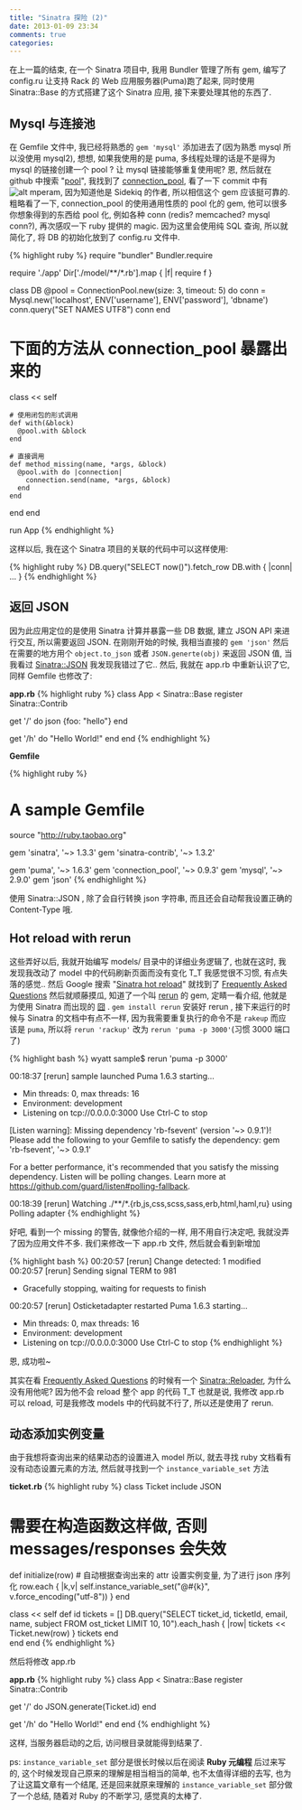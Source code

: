 ```yaml
---
title: "Sinatra 探险 (2)"
date: 2013-01-09 23:34
comments: true
categories: 
---
```

在上一篇的结束, 在一个 Sinatra 项目中, 我用 Bundler 管理了所有 gem, 编写了 config.ru 让支持 Rack 的 Web 应用服务器(Puma)跑了起来, 同时使用 Sinatra::Base 的方式搭建了这个 Sinatra 应用, 接下来要处理其他的东西了.

## Mysql 与连接池
在 Gemfile 文件中, 我已经将熟悉的 `gem 'mysql'` 添加进去了(因为熟悉 mysql 所以没使用 mysql2), 想想, 如果我使用的是 puma, 多线程处理的话是不是得为 mysql 的链接创建一个 pool ? 让 mysql 链接能够重复使用呢? 恩, 然后就在 github 中搜索 "[pool](https://github.com/search?q=pool&p=1&ref=searchbar&type=Repositories&l=Ruby)", 我找到了 [connection_pool](https://github.com/mperham/connection_pool), 看了一下 commit 中有 ![alt mperam](https://secure.gravatar.com/avatar/af54a0871600db7fbdbb5c558a6e29a3?s=40), 因为知道他是 Sidekiq 的作者, 所以相信这个 gem 应该挺可靠的. 粗略看了一下, connection_pool 的使用通用性质的 pool 化的 gem, 他可以很多你想象得到的东西给 pool 化, 例如各种 conn (redis? memcached? mysql conn?), 再次感叹一下 ruby 提供的 magic. 因为这里会使用纯 SQL 查询, 所以就简化了, 将 DB 的初始化放到了 config.ru 文件中.

{% highlight ruby %}
require "bundler"
Bundler.require

require './app'
Dir['./model/**/*.rb'].map { |f| require f }

class DB
  @pool = ConnectionPool.new(size: 3, timeout: 5) do
    conn = Mysql.new('localhost', ENV['username'], ENV['password'], 'dbname') 
    conn.query("SET NAMES UTF8")
    conn
  end

  # 下面的方法从 connection_pool 暴露出来的
  class << self

    # 使用闭包的形式调用
    def with(&block)
      @pool.with &block
    end

    # 直接调用
    def method_missing(name, *args, &block)
      @pool.with do |connection|
        connection.send(name, *args, &block)
      end
    end

  end
end

run App
{% endhighlight %}


这样以后, 我在这个 Sinatra 项目的关联的代码中可以这样使用:

{% highlight ruby %}
DB.query("SELECT now()").fetch_row
DB.with { |conn| … }
{% endhighlight %}


## 返回 JSON
因为此应用定位的是使用 Sinatra 计算并暴露一些 DB 数据, 建立 JSON API 来进行交互, 所以需要返回 JSON. 在刚刚开始的时候, 我相当直接的 `gem 'json'` 然后在需要的地方用个 `object.to_json` 或者 `JSON.generte(obj)` 来返回 JSON 值, 当我看过 [Sinatra::JSON](http://www.sinatrarb.com/contrib/json.html) 我发现我错过了它.. 然后, 我就在 app.rb 中重新认识了它, 同样 Gemfile 也修改了:

**app.rb**
{% highlight ruby %}
class App < Sinatra::Base
  register Sinatra::Contrib

  get '/' do
  	json {foo: "hello"}
  end

  get '/h' do "Hello World!" end
end
{% endhighlight %}


**Gemfile**

{% highlight ruby %}
# A sample Gemfile
source "http://ruby.taobao.org"

gem 'sinatra', '~> 1.3.3'
gem 'sinatra-contrib', '~> 1.3.2'

gem 'puma', '~> 1.6.3'
gem 'connection_pool', '~> 0.9.3'
gem 'mysql', '~> 2.9.0'
gem 'json'
{% endhighlight %}

使用 Sinatra::JSON , 除了会自行转换 json 字符串, 而且还会自动帮我设置正确的 Content-Type 哦.

## Hot reload with rerun
这些弄好以后, 我就开始编写 models/ 目录中的详细业务逻辑了, 也就在这时, 我发现我改动了 model 中的代码刷新页面而没有变化 T_T 我感觉很不习惯, 有点失落的感觉.. 然后 Google 搜索 "[Sinatra hot reload](https://www.google.com/#hl=en&newwindow=1&qscrl=1&sclient=psy-ab&q=Sinatra%20hot%20reload&oq=Sinatra%20hot%20reload&fp=1&bav=on.2,or.r_gc.r_pw.r_cp.r_qf.&cad=b)" 就找到了 [Frequently Asked Questions](l1) 然后就顺藤摸瓜, 知道了一个叫 [rerun](https://github.com/alexch/rerun) 的 gem, 定睛一看介绍, 他就是为使用 Sinatra 而出现的 [囧](https://github.com/alexch/rerun#why-did-you-write-this) .
`gem install rerun` 安装好 rerun , 接下来运行的时候与 Sinatra 的文档中有点不一样, 因为我需要重复执行的命令不是 `rakeup` 而应该是 `puma`, 所以将 `rerun 'rackup'` 改为 `rerun 'puma -p 3000'`(习惯 3000 端口了)

{% highlight bash %}
wyatt sample$ rerun 'puma -p 3000'

00:18:37 [rerun] sample launched
Puma 1.6.3 starting...
* Min threads: 0, max threads: 16
* Environment: development
* Listening on tcp://0.0.0.0:3000
Use Ctrl-C to stop

[Listen warning]:
Missing dependency 'rb-fsevent' (version '~> 0.9.1')!
Please add the following to your Gemfile to satisfy the dependency:
  gem 'rb-fsevent', '~> 0.9.1'

For a better performance, it's recommended that you satisfy the missing dependency.
Listen will be polling changes. Learn more at https://github.com/guard/listen#polling-fallback.

00:18:39 [rerun] Watching ./**/*.{rb,js,css,scss,sass,erb,html,haml,ru} using Polling adapter
{% endhighlight %}


好吧, 看到一个 missing 的警告, 就像他介绍的一样, 用不用自行决定吧, 我就没弄了因为应用文件不多.
我们来修改一下 app.rb 文件, 然后就会看到新增加

{% highlight bash %}
00:20:57 [rerun] Change detected: 1 modified
00:20:57 [rerun] Sending signal TERM to 981
 - Gracefully stopping, waiting for requests to finish

00:20:57 [rerun] Osticketadapter restarted
Puma 1.6.3 starting...
* Min threads: 0, max threads: 16
* Environment: development
* Listening on tcp://0.0.0.0:3000
Use Ctrl-C to stop
{% endhighlight %}

恩, 成功啦~ 

其实在看 [Frequently Asked Questions](l1) 的时候有一个 [Sinatra::Reloader](http://www.sinatrarb.com/contrib/reloader), 为什么没有用他呢? 因为他不会 reload 整个 app 的代码 T_T 也就是说, 我修改 app.rb 可以 reload, 可是我修改 models 中的代码就不行了, 所以还是使用了 rerun.

## 动态添加实例变量
由于我想将查询出来的结果动态的设置进入 model 所以, 就去寻找 ruby 文档看有没有动态设置元素的方法, 然后就寻找到一个 `instance_variable_set` 方法

**ticket.rb**
{% highlight ruby %}
class Ticket
  include JSON

  # 需要在构造函数这样做, 否则 messages/responses 会失效
  def initialize(row)
    # 自动根据查询出来的 attr 设置实例变量, 为了进行 json 序列化
    row.each { |k,v| self.instance_variable_set("@#{k}", v.force_encoding("utf-8")) }
  end 

  class << self
    def id
      tickets = []
      DB.query("SELECT ticket_id, ticketId, email, name, subject FROM ost_ticket
       LIMIT 10, 10").each_hash { |row| tickets << Ticket.new(row) }
      tickets
    end      
  end
end
{% endhighlight %}


然后将修改 app.rb

**app.rb**
{% highlight ruby %}
class App < Sinatra::Base
  register Sinatra::Contrib

  get '/' do
      JSON.generate(Ticket.id)
  end

  get '/h' do "Hello World!" end
end
{% endhighlight %}


这样, 当服务器启动的之后, 访问根目录就能得到结果了.

ps: `instance_variable_set` 部分是很长时候以后在阅读 **Ruby 元编程** 后过来写的, 这个时候发现自己原来的理解是相当相当的简单, 也不太值得详细的去写, 也为了让这篇文章有一个结尾, 还是回来就原来理解的 `instance_variable_set` 部分做了一个总结, 随着对 Ruby 的不断学习, 感觉真的太棒了.


[l1]: http://www.sinatrarb.com/faq.html#reloading